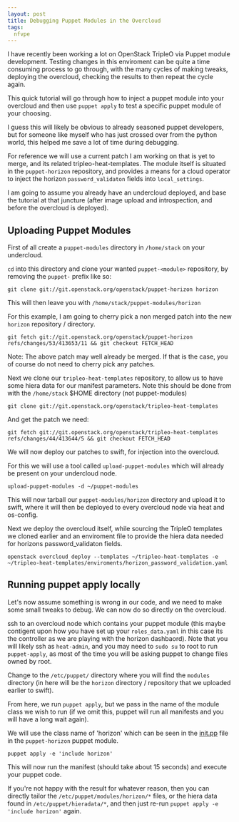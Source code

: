 ```yaml
---
layout: post
title: Debugging Puppet Modules in the Overcloud
tags:
  nfvpe
---
```


I have recently been working a lot on OpenStack TripleO via Puppet module
development. Testing changes in this enviroment can be quite a time consuming
process to go through, with the many cycles of making tweaks, deploying the
overcloud, checking the results to then repeat the cycle again.

This quick tutorial will go through how to inject a puppet module into your
overcloud and then use `puppet apply` to test a specific puppet module of your
choosing.

I guess this will likely be obvious to already seasoned puppet developers, but
for someone like myself who has just crossed over from the python world, this
helped me save a lot of time during debugging.

For reference we will use a current patch I am working on that is yet to merge,
and its related tripleo-heat-templates. The module itself is situated in the
`puppet-horizon` repository, and provides a means for a cloud operator to inject
the horizon `password_validaton` fields into `local_settings`.

I am going to assume you already have an undercloud deployed, and base the
tutorial at that juncture (after image upload and introspection, and before the overcloud is deployed).

## Uploading Puppet Modules

First of all create a `puppet-modules` directory in `/home/stack` on your
undercloud.

`cd` into this directory and clone your wanted `puppet-<module>` repository, by removing the
`puppet-` prefix like so:

```
git clone git://git.openstack.org/openstack/puppet-horizon horizon
```

This will then leave you with `/home/stack/puppet-modules/horizon`

For this example, I am going to cherry pick a non merged patch into the new
`horizon` repository / directory.

```
git fetch git://git.openstack.org/openstack/puppet-horizon refs/changes/53/413653/11 && git checkout FETCH_HEAD
```

Note: The above patch may well already be merged. If that is the case, you  of
course do not need to cherry pick any patches.

Next we clone our `tripleo-heat-templates` repository, to allow us to have some
hiera data for our manifest parameters. Note this should be done from with the
`/home/stack` $HOME directory (not puppet-modules)

```
git clone git://git.openstack.org/openstack/tripleo-heat-templates
```

And get the patch we need:

```
git fetch git://git.openstack.org/openstack/tripleo-heat-templates refs/changes/44/413644/5 && git checkout FETCH_HEAD
```

We will now deploy our patches to swift, for injection into the overcloud.

For this we will use a tool called `upload-puppet-modules` which will already be present on
your undercloud node.

```
upload-puppet-modules -d ~/puppet-modules
```

This will now tarball our `puppet-modules/horizon` directory and upload it to
swift, where it will then be deployed to every overcloud node via heat and
os-config.

Next we deploy the overcloud itself, while sourcing the TripleO templates we
cloned earlier and an enviroment file to provide the hiera data needed for horizons
password_validaton fields.

```
openstack overcloud deploy --templates ~/tripleo-heat-templates -e
~/tripleo-heat-templates/enviroments/horizon_password_validation.yaml
```

## Running puppet apply locally

Let's now assume something is wrong in our code, and we need to make some small
tweaks to debug. We can now do so directly on the overcloud.

ssh to an overcloud node which contains your puppet module (this maybe
contigent upon how you have set up your `roles_data.yaml` in this case its the
controller as we are playing with the horizon dashbaord). Note that you will
likely ssh as `heat-admin`, and you may need to `sudo su` to root to run
`puppet-apply`, as most of the time you will be asking puppet to change files
owned by root.

Change to the `/etc/puppet/` directory where you will find the `modules`
directory (in here will be the `horizon` directory / repository that we uploaded
earlier to swift).

From here, we run `puppet apply`, but we pass in the name of the module class we
wish to run (if we omit this, puppet will run all manifests and you will have
a long wait again).

We will use the class name of 'horizon' which can be seen in the [init.pp](https://github.com/openstack/puppet-horizon/blob/master/manifests/init.pp#L387) file in the `puppet-horizon` puppet module.

```
puppet apply -e 'include horizon'
```

This will now run the manifest (should take about 15 seconds) and execute your puppet code.

If you're not happy with the result for whatever reason, then you can directly tailor the `/etc/puppet/modules/horizon/*` files, or the hiera data found in `/etc/puppet/hieradata/*`, and then just re-run `puppet apply -e 'include horizon'` again.
